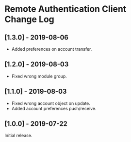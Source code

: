 
# Remote Authentication Client Change Log

## [1.3.0] - 2019-08-06

- Added preferences on account transfer.

## [1.2.0] - 2019-08-03

- Fixed wrong module group.

## [1.1.0] - 2019-08-03

- Fixed wrong account object on update.
- Added account preferences push/receive.

## [1.0.0] - 2019-07-22

Initial release.
